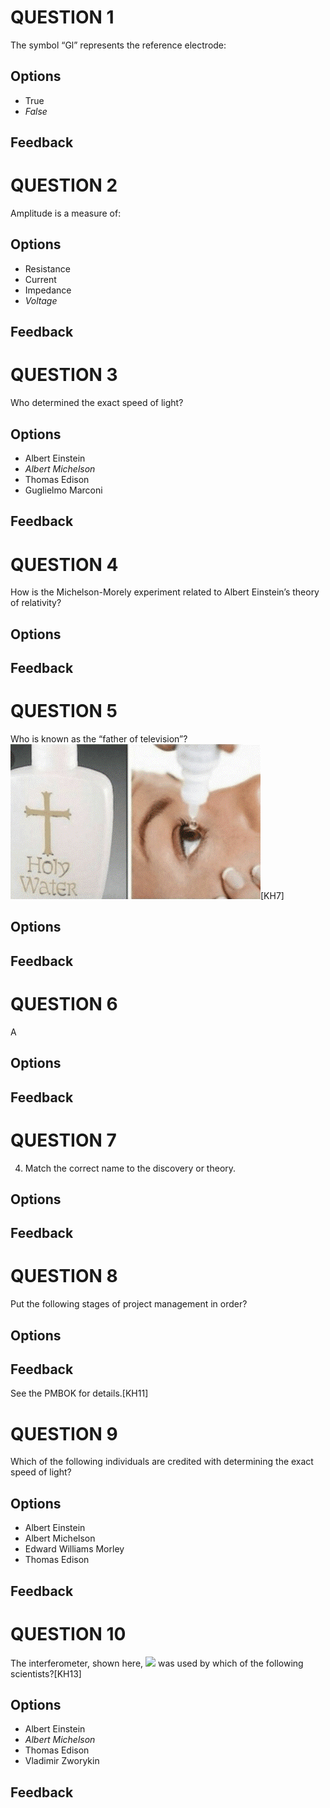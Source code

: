 # QUESTION 1

The symbol &#8220;Gl&#8221; represents the reference electrode:

## Options

- True
- *False*

## Feedback



# QUESTION 2

Amplitude is a measure of:

## Options

- Resistance
- Current
- Impedance
- *Voltage*

## Feedback



# QUESTION 3

Who determined the exact speed of light?

## Options

- Albert Einstein
- *Albert Michelson*
- Thomas Edison
- Guglielmo Marconi

## Feedback



# QUESTION 4

How is the Michelson-Morely experiment related to Albert Einstein&#8217;s theory of relativity?

## Options


## Feedback



# QUESTION 5

Who is known as the &#8220;father of television&#8221;?  
![image](image0015bec8f50.gif)[KH7]

## Options


## Feedback



# QUESTION 6

A

## Options


## Feedback



# QUESTION 7

4. Match the correct name to the discovery or theory.

## Options


## Feedback



# QUESTION 8

Put the following stages of project management in order?

## Options


## Feedback

See the PMBOK for details.[KH11]

# QUESTION 9

Which of the following individuals are credited with determining the exact speed of light?

## Options

- Albert Einstein
- Albert Michelson
- Edward Williams Morley
- Thomas Edison

## Feedback



# QUESTION 10

The interferometer, shown here, ![](sample-quiz-import/image0025bec8f50.jpg) was used by which of the following scientists?[KH13]

## Options

- Albert Einstein
- *Albert Michelson*
- Thomas Edison
- Vladimir Zworykin

## Feedback



